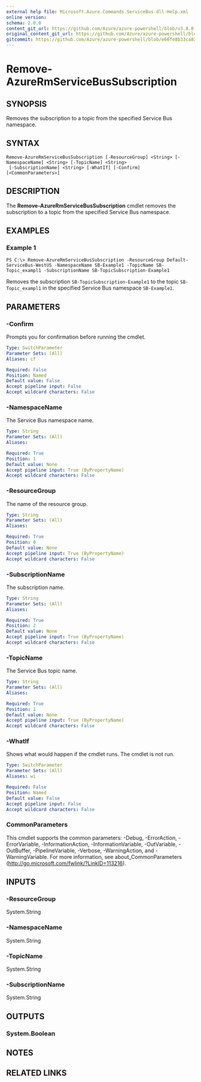 ```yaml
---
external help file: Microsoft.Azure.Commands.ServiceBus.dll-Help.xml
online version:
schema: 2.0.0
content_git_url: https://github.com/Azure/azure-powershell/blob/v3.8.0-April2017/src/ResourceManager/ServiceBus/Commands.ServiceBus/help/Remove-AzureRmServiceBusSubscription.md
original_content_git_url: https://github.com/Azure/azure-powershell/blob/v3.8.0-April2017/src/ResourceManager/ServiceBus/Commands.ServiceBus/help/Remove-AzureRmServiceBusSubscription.md
gitcommit: https://github.com/Azure/azure-powershell/blob/e66fe8b33ca829c1a5e79a1afb9209bd63ce094b
---
```


# Remove-AzureRmServiceBusSubscription

## SYNOPSIS
Removes the subscription to a topic from the specified Service Bus namespace.

## SYNTAX

```
Remove-AzureRmServiceBusSubscription [-ResourceGroup] <String> [-NamespaceName] <String> [-TopicName] <String>
 [-SubscriptionName] <String> [-WhatIf] [-Confirm] [<CommonParameters>]
```

## DESCRIPTION
The **Remove-AzureRmServiceBusSubscription** cmdlet removes the subscription to a topic from the specified Service Bus namespace.

## EXAMPLES

### Example 1
```
PS C:\> Remove-AzureRmServiceBusSubscription -ResourceGroup Default-ServiceBus-WestUS -NamespaceName SB-Example1 -TopicName SB-Topic_exampl1 -SubscriptionName SB-TopicSubscription-Example1
```

Removes the subscription `SB-TopicSubscription-Example1` to the topic `SB-Topic_exampl1` in the specified Service Bus namespace `SB-Example1`.

## PARAMETERS

### -Confirm
Prompts you for confirmation before running the cmdlet.

```yaml
Type: SwitchParameter
Parameter Sets: (All)
Aliases: cf

Required: False
Position: Named
Default value: False
Accept pipeline input: False
Accept wildcard characters: False
```

### -NamespaceName
The Service Bus namespace name.

```yaml
Type: String
Parameter Sets: (All)
Aliases: 

Required: True
Position: 1
Default value: None
Accept pipeline input: True (ByPropertyName)
Accept wildcard characters: False
```

### -ResourceGroup
The name of the resource group.

```yaml
Type: String
Parameter Sets: (All)
Aliases: 

Required: True
Position: 0
Default value: None
Accept pipeline input: True (ByPropertyName)
Accept wildcard characters: False
```

### -SubscriptionName
The subscription name.

```yaml
Type: String
Parameter Sets: (All)
Aliases: 

Required: True
Position: 2
Default value: None
Accept pipeline input: True (ByPropertyName)
Accept wildcard characters: False
```

### -TopicName
The Service Bus topic name.

```yaml
Type: String
Parameter Sets: (All)
Aliases: 

Required: True
Position: 1
Default value: None
Accept pipeline input: True (ByPropertyName)
Accept wildcard characters: False
```

### -WhatIf
Shows what would happen if the cmdlet runs.
The cmdlet is not run.

```yaml
Type: SwitchParameter
Parameter Sets: (All)
Aliases: wi

Required: False
Position: Named
Default value: False
Accept pipeline input: False
Accept wildcard characters: False
```

### CommonParameters
This cmdlet supports the common parameters: -Debug, -ErrorAction, -ErrorVariable, -InformationAction, -InformationVariable, -OutVariable, -OutBuffer, -PipelineVariable, -Verbose, -WarningAction, and -WarningVariable. For more information, see about_CommonParameters (http://go.microsoft.com/fwlink/?LinkID=113216).

## INPUTS

### -ResourceGroup
 System.String

### -NamespaceName
 System.String

### -TopicName
 System.String

### -SubscriptionName
 System.String

## OUTPUTS

### System.Boolean

## NOTES

## RELATED LINKS


